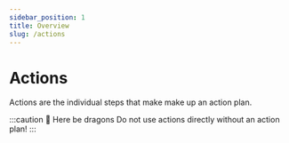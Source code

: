 ```yaml
---
sidebar_position: 1
title: Overview
slug: /actions
---
```


# Actions

Actions are the individual steps that make make up an action plan.

:::caution 🐉 Here be dragons
Do not use actions directly without an action plan!
:::